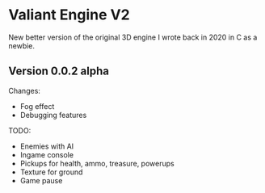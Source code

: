 # Valiant Engine V2
New better version of the original 3D engine I wrote back in 2020 in C as a newbie.

## Version 0.0.2 alpha
Changes:
- Fog effect
- Debugging features

TODO:
- Enemies with AI
- Ingame console
- Pickups for health, ammo, treasure, powerups
- Texture for ground
- Game pause
